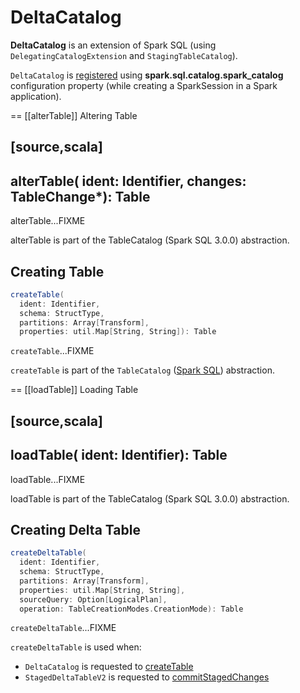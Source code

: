 # DeltaCatalog

**DeltaCatalog** is an extension of Spark SQL (using `DelegatingCatalogExtension` and `StagingTableCatalog`).

`DeltaCatalog` is [registered](installation.md) using **spark.sql.catalog.spark_catalog** configuration property (while creating a SparkSession in a Spark application).

== [[alterTable]] Altering Table

[source,scala]
----
alterTable(
  ident: Identifier,
  changes: TableChange*): Table
----

alterTable...FIXME

alterTable is part of the TableCatalog (Spark SQL 3.0.0) abstraction.

## <span id="createTable"> Creating Table

```scala
createTable(
  ident: Identifier,
  schema: StructType,
  partitions: Array[Transform],
  properties: util.Map[String, String]): Table
```

`createTable`...FIXME

`createTable` is part of the `TableCatalog` ([Spark SQL](https://jaceklaskowski.github.io/mastering-spark-sql-book/connector/catalog/TableCatalog/)) abstraction.

== [[loadTable]] Loading Table

[source,scala]
----
loadTable(
  ident: Identifier): Table
----

loadTable...FIXME

loadTable is part of the TableCatalog (Spark SQL 3.0.0) abstraction.

## <span id="createDeltaTable"> Creating Delta Table

```scala
createDeltaTable(
  ident: Identifier,
  schema: StructType,
  partitions: Array[Transform],
  properties: util.Map[String, String],
  sourceQuery: Option[LogicalPlan],
  operation: TableCreationModes.CreationMode): Table
```

`createDeltaTable`...FIXME

`createDeltaTable` is used when:

* `DeltaCatalog` is requested to [createTable](#createTable)
* `StagedDeltaTableV2` is requested to [commitStagedChanges](StagedDeltaTableV2.md#commitStagedChanges)
